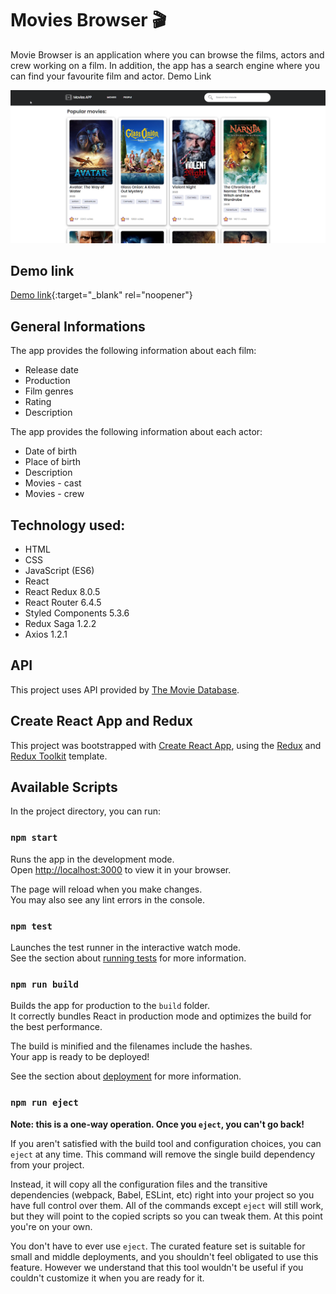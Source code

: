 # Movies Browser 🎬

Movie Browser is an application where you can browse the films, actors and crew working on a film.
In addition, the app has a search engine where you can find your favourite film and actor. Demo Link

![Movie-browser photo](https://raw.githubusercontent.com/dawidpiech/MovieAPP/master/readme/MovieApp.png)

## Demo link

[Demo link](https://movieapp.piech.it/){:target="\_blank" rel="noopener"}

## General Informations

The app provides the following information about each film:

- Release date
- Production
- Film genres
- Rating
- Description

The app provides the following information about each actor:

- Date of birth
- Place of birth
- Description
- Movies - cast
- Movies - crew

## Technology used:

- HTML
- CSS
- JavaScript (ES6)
- React
- React Redux 8.0.5
- React Router 6.4.5
- Styled Components 5.3.6
- Redux Saga 1.2.2
- Axios 1.2.1

## API

This project uses API provided by [The Movie Database](https://www.themoviedb.org/).

## Create React App and Redux

This project was bootstrapped with [Create React App](https://github.com/facebook/create-react-app), using the [Redux](https://redux.js.org/) and [Redux Toolkit](https://redux-toolkit.js.org/) template.

## Available Scripts

In the project directory, you can run:

### `npm start`

Runs the app in the development mode.  
Open [http://localhost:3000](http://localhost:3000/) to view it in your browser.

The page will reload when you make changes.  
You may also see any lint errors in the console.

### `npm test`

Launches the test runner in the interactive watch mode.  
See the section about [running tests](https://facebook.github.io/create-react-app/docs/running-tests) for more information.

### `npm run build`

Builds the app for production to the `build` folder.  
It correctly bundles React in production mode and optimizes the build for the best performance.

The build is minified and the filenames include the hashes.  
Your app is ready to be deployed!

See the section about [deployment](https://facebook.github.io/create-react-app/docs/deployment) for more information.

### `npm run eject`

**Note: this is a one-way operation. Once you `eject`, you can't go back!**

If you aren't satisfied with the build tool and configuration choices, you can `eject` at any time. This command will remove the single build dependency from your project.

Instead, it will copy all the configuration files and the transitive dependencies (webpack, Babel, ESLint, etc) right into your project so you have full control over them. All of the commands except `eject` will still work, but they will point to the copied scripts so you can tweak them. At this point you're on your own.

You don't have to ever use `eject`. The curated feature set is suitable for small and middle deployments, and you shouldn't feel obligated to use this feature. However we understand that this tool wouldn't be useful if you couldn't customize it when you are ready for it.
